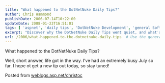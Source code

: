 ```yaml
---
title: "What happened to the DotNetNuke Daily Tips?"
author: Chris Hammond
publishDate: 2006-07-14T10:22:00
updateDate: 2008-01-23T16:51:01
tags: [ 'aspnet', 'daily tips', 'DotNetNuke Development', 'general Software Development' ]
excerpt: "Discover why the DotNetNuke Daily Tips went quiet, and what's next. Life got busy for Christoc, but stay tuned for new updates! #DotNetNuke #WebDev"
url: /2006/what-happened-to-the-dotnetnuke-daily-tips  # Use the generated URL with year
---
```

<p>What happened to the DotNetNuke Daily Tips?</p><p>Well, short answer, life got in the way. I&#39;ve had an extremely busy July so far. I hope ot get a new tip out today, so stay tuned!</p> Posted from <A href="https://weblogs.asp.net/christoc/">weblogs.asp.net/christoc</a>

